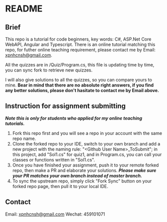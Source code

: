 # README

## Brief

This repo is a tutorial for code beginners, key words: C#, ASP.Net Core WebAPI, Angular and Typescript. There is an online tutorial matching this repo, for futher online teaching requirement, please contact me by Email: <xpnhcnsh@gmail.com>.

All the quizzes are in /Quiz/Program.cs, this file is updating time by time, you can sync fork to retrieve new quizzes.

I will also give solutions to all the quizzes, so you can compare yours to mine.  **Bear in mind that there are no absolute right answers, if you find any better solutions, please don't hasitate to contact me by Email above.**

## Instruction for assignment submitting

***Note this is only for students who applied for my online teaching tutorials.***

1. Fork this repo first and you will see a repo in your account with the same repo name.
2. Clone the forked repo to your IDE, switch to your own branch and add a new project with the naming rule: "\<Github User Name\>_ToSubmit"; in this project, add "Sol1.cs" for quiz1, and in Program.cs, you can call your classes or functions written in "Sol1.cs".
3. Once you have finished your assignment, push it to your remote forked repo, then make a PR and elaborate your solutions. ***Please make sure your PR matches your own branch instead of master branch.***
4. To sync the upstream repo, simply click "Fork Sync" button on your forked repo page, then pull it to your local IDE.

## Contact

Email: xpnhcnsh@gmail.com
Wechat: 459101071